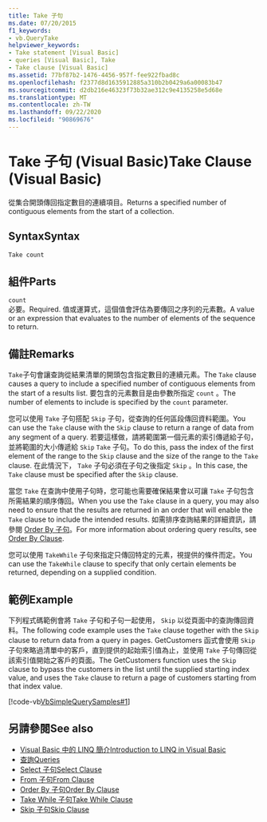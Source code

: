 ```yaml
---
title: Take 子句
ms.date: 07/20/2015
f1_keywords:
- vb.QueryTake
helpviewer_keywords:
- Take statement [Visual Basic]
- queries [Visual Basic], Take
- Take clause [Visual Basic]
ms.assetid: 77bf87b2-1476-4456-957f-fee922fbad8c
ms.openlocfilehash: f2377d8d1635912885a310b2b0429a6a00083b47
ms.sourcegitcommit: d2db216e46323f73b32ae312c9e4135258e5d68e
ms.translationtype: MT
ms.contentlocale: zh-TW
ms.lasthandoff: 09/22/2020
ms.locfileid: "90869676"
---
```

# <a name="take-clause-visual-basic"></a><span data-ttu-id="291cd-102">Take 子句 (Visual Basic)</span><span class="sxs-lookup"><span data-stu-id="291cd-102">Take Clause (Visual Basic)</span></span>

<span data-ttu-id="291cd-103">從集合開頭傳回指定數目的連續項目。</span><span class="sxs-lookup"><span data-stu-id="291cd-103">Returns a specified number of contiguous elements from the start of a collection.</span></span>  
  
## <a name="syntax"></a><span data-ttu-id="291cd-104">Syntax</span><span class="sxs-lookup"><span data-stu-id="291cd-104">Syntax</span></span>  
  
```vb  
Take count  
```  
  
## <a name="parts"></a><span data-ttu-id="291cd-105">組件</span><span class="sxs-lookup"><span data-stu-id="291cd-105">Parts</span></span>  

 `count`  
 <span data-ttu-id="291cd-106">必要。</span><span class="sxs-lookup"><span data-stu-id="291cd-106">Required.</span></span> <span data-ttu-id="291cd-107">值或運算式，這個值會評估為要傳回之序列的元素數。</span><span class="sxs-lookup"><span data-stu-id="291cd-107">A value or an expression that evaluates to the number of elements of the sequence to return.</span></span>  
  
## <a name="remarks"></a><span data-ttu-id="291cd-108">備註</span><span class="sxs-lookup"><span data-stu-id="291cd-108">Remarks</span></span>  

 <span data-ttu-id="291cd-109">`Take`子句會讓查詢從結果清單的開頭包含指定數目的連續元素。</span><span class="sxs-lookup"><span data-stu-id="291cd-109">The `Take` clause causes a query to include a specified number of contiguous elements from the start of a results list.</span></span> <span data-ttu-id="291cd-110">要包含的元素數目是由參數所指定 `count` 。</span><span class="sxs-lookup"><span data-stu-id="291cd-110">The number of elements to include is specified by the `count` parameter.</span></span>  
  
 <span data-ttu-id="291cd-111">您可以使用 `Take` 子句搭配 `Skip` 子句，從查詢的任何區段傳回資料範圍。</span><span class="sxs-lookup"><span data-stu-id="291cd-111">You can use the `Take` clause with the `Skip` clause to return a range of data from any segment of a query.</span></span> <span data-ttu-id="291cd-112">若要這樣做，請將範圍第一個元素的索引傳遞給子句，並將範圍的大小傳遞給 `Skip` `Take` 子句。</span><span class="sxs-lookup"><span data-stu-id="291cd-112">To do this, pass the index of the first element of the range to the `Skip` clause and the size of the range to the `Take` clause.</span></span> <span data-ttu-id="291cd-113">在此情況下， `Take` 子句必須在子句之後指定 `Skip` 。</span><span class="sxs-lookup"><span data-stu-id="291cd-113">In this case, the `Take` clause must be specified after the `Skip` clause.</span></span>  
  
 <span data-ttu-id="291cd-114">當您 `Take` 在查詢中使用子句時，您可能也需要確保結果會以可讓 `Take` 子句包含所需結果的順序傳回。</span><span class="sxs-lookup"><span data-stu-id="291cd-114">When you use the `Take` clause in a query, you may also need to ensure that the results are returned in an order that will enable the `Take` clause to include the intended results.</span></span> <span data-ttu-id="291cd-115">如需排序查詢結果的詳細資訊，請參閱 [Order By 子句](order-by-clause.md)。</span><span class="sxs-lookup"><span data-stu-id="291cd-115">For more information about ordering query results, see [Order By Clause](order-by-clause.md).</span></span>  
  
 <span data-ttu-id="291cd-116">您可以使用 `TakeWhile` 子句來指定只傳回特定的元素，視提供的條件而定。</span><span class="sxs-lookup"><span data-stu-id="291cd-116">You can use the `TakeWhile` clause to specify that only certain elements be returned, depending on a supplied condition.</span></span>  
  
## <a name="example"></a><span data-ttu-id="291cd-117">範例</span><span class="sxs-lookup"><span data-stu-id="291cd-117">Example</span></span>  

 <span data-ttu-id="291cd-118">下列程式碼範例會將 `Take` 子句和子句一起使用， `Skip` 以從頁面中的查詢傳回資料。</span><span class="sxs-lookup"><span data-stu-id="291cd-118">The following code example uses the `Take` clause together with the `Skip` clause to return data from a query in pages.</span></span> <span data-ttu-id="291cd-119">GetCustomers 函式會使用 `Skip` 子句來略過清單中的客戶，直到提供的起始索引值為止，並使用 `Take` 子句傳回從該索引值開始之客戶的頁面。</span><span class="sxs-lookup"><span data-stu-id="291cd-119">The GetCustomers function uses the `Skip` clause to bypass the customers in the list until the supplied starting index value, and uses the `Take` clause to return a page of customers starting from that index value.</span></span>  
  
 [!code-vb[VbSimpleQuerySamples#1](~/samples/snippets/visualbasic/VS_Snippets_VBCSharp/VbSimpleQuerySamples/VB/QuerySamples1.vb#1)]  
  
## <a name="see-also"></a><span data-ttu-id="291cd-120">另請參閱</span><span class="sxs-lookup"><span data-stu-id="291cd-120">See also</span></span>

- [<span data-ttu-id="291cd-121">Visual Basic 中的 LINQ 簡介</span><span class="sxs-lookup"><span data-stu-id="291cd-121">Introduction to LINQ in Visual Basic</span></span>](../../programming-guide/language-features/linq/introduction-to-linq.md)
- [<span data-ttu-id="291cd-122">查詢</span><span class="sxs-lookup"><span data-stu-id="291cd-122">Queries</span></span>](index.md)
- [<span data-ttu-id="291cd-123">Select 子句</span><span class="sxs-lookup"><span data-stu-id="291cd-123">Select Clause</span></span>](select-clause.md)
- [<span data-ttu-id="291cd-124">From 子句</span><span class="sxs-lookup"><span data-stu-id="291cd-124">From Clause</span></span>](from-clause.md)
- [<span data-ttu-id="291cd-125">Order By 子句</span><span class="sxs-lookup"><span data-stu-id="291cd-125">Order By Clause</span></span>](order-by-clause.md)
- [<span data-ttu-id="291cd-126">Take While 子句</span><span class="sxs-lookup"><span data-stu-id="291cd-126">Take While Clause</span></span>](take-while-clause.md)
- [<span data-ttu-id="291cd-127">Skip 子句</span><span class="sxs-lookup"><span data-stu-id="291cd-127">Skip Clause</span></span>](skip-clause.md)
